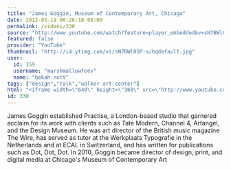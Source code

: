 ```yaml
---
title: "James Goggin, Museum of Contemporary Art, Chicago"
date: 2012-05-19 00:26:18 00:00
permalink: /videos/330
source: "http://www.youtube.com/watch?feature=player_embedded&v=sN7BWl0SP-s#!"
featured: false
provider: "YouTube"
thumbnail: "http://i4.ytimg.com/vi/sN7BWl0SP-s/hqdefault.jpg"
user:
  id: 359
  username: "marshmallowfeev"
  name: "bekah nutt"
tags: ["design","talk","walker art center"]
html: "<iframe width=\"640\" height=\"360\" src=\"http://www.youtube.com/embed/sN7BWl0SP-s?wmode=transparent&fs=1&feature=oembed\" frameborder=\"0\" allowfullscreen></iframe>"
id: 330
---
```


James Goggin established Practise, a London-based studio that garnered acclaim for its work with clients such as Tate Modern, Channel 4, Artangel, and the Design Museum. He was art director of the British music magazine The Wire, has served as tutor at the Werkplaats Typografie in the Netherlands and at ECAL in Switzerland, and has written for publications such as Dot, Dot, Dot. In 2010, Goggin became director of design, print, and digital media at Chicago's Museum of Contemporary Art